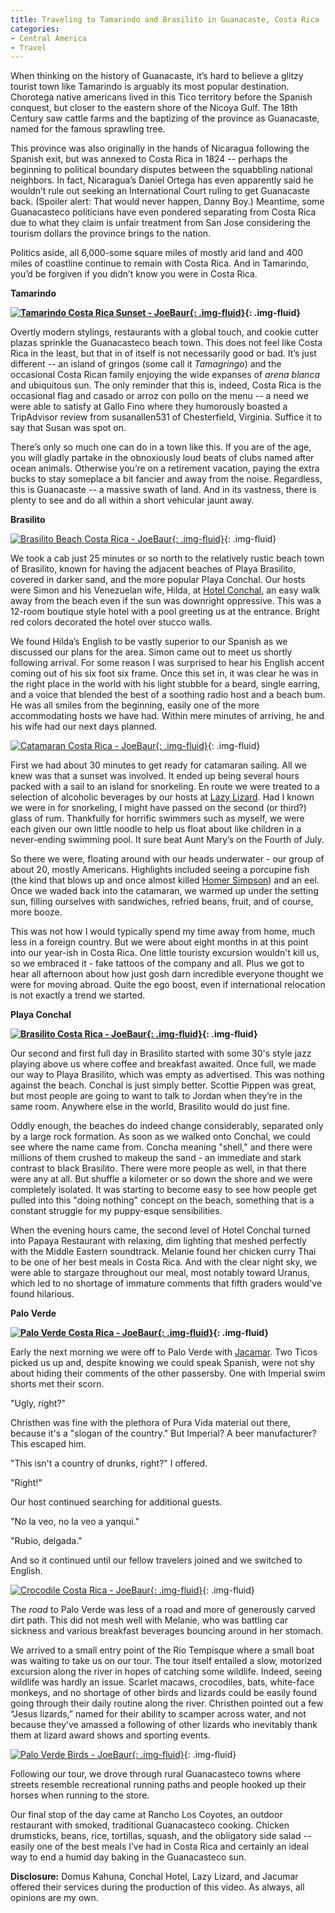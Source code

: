 ```yaml
---
title: Traveling to Tamarindo and Brasilito in Guanacaste, Costa Rica
categories:
- Central America
- Travel
---
```


When thinking on the history of Guanacaste, it’s hard to believe a glitzy tourist town like Tamarindo is arguably its most popular destination. Chorotega native americans lived in this Tico territory before the Spanish conquest, but closer to the eastern shore of the Nicoya Gulf. The 18th Century saw cattle farms and the baptizing of the province as Guanacaste, named for the famous sprawling tree.

This province was also originally in the hands of Nicaragua following the Spanish exit, but was annexed to Costa Rica in 1824 -- perhaps the beginning to political boundary disputes between the squabbling national neighbors. In fact, Nicaragua’s Daniel Ortega has even apparently said he wouldn’t rule out seeking an International Court ruling to get Guanacaste back. (Spoiler alert: That would never happen, Danny Boy.) Meantime, some Guanacasteco politicians have even pondered separating from Costa Rica due to what they claim is unfair treatment from San Jose considering the tourism dollars the province brings to the nation.

Politics aside, all 6,000-some square miles of mostly arid land and 400 miles of coastline continue to remain with Costa Rica. And in Tamarindo, you’d be forgiven if you didn’t know you were in Costa Rica.<!-- more -->

**Tamarindo**

****[![Tamarindo Costa Rica Sunset - JoeBaur](https://withoutapath.com/wp-content/uploads/2015/05/Tamarindo-Costa-Rica-Sunset-JoeBaur-1024x683.jpg){: .img-fluid}](https://withoutapath.com/wp-content/uploads/2015/05/Tamarindo-Costa-Rica-Sunset-JoeBaur.jpg){: .img-fluid}****

Overtly modern stylings, restaurants with a global touch, and cookie cutter plazas sprinkle the Guanacasteco beach town. This does not feel like Costa Rica in the least, but that in of itself is not necessarily good or bad. It’s just different -- an island of gringos (some call it _Tamagringo_) and the occasional Costa Rican family enjoying the wide expanses of _arena blanca_ and ubiquitous sun. The only reminder that this is, indeed, Costa Rica is the occasional flag and casado or arroz con pollo on the menu -- a need we were able to satisfy at Gallo Fino where they humorously boasted a TripAdvisor review from susanallen531 of Chesterfield, Virginia. Suffice it to say that Susan was spot on.

There’s only so much one can do in a town like this. If you are of the age, you will gladly partake in the obnoxiously loud beats of clubs named after ocean animals. Otherwise you’re on a retirement vacation, paying the extra bucks to stay someplace a bit fancier and away from the noise. Regardless, this is Guanacaste -- a massive swath of land. And in its vastness, there is plenty to see and do all within a short vehicular jaunt away.

**Brasilito**

[![Brasilito Beach Costa Rica - JoeBaur](https://withoutapath.com/wp-content/uploads/2015/05/Brasilito-Beach-Costa-Rica-JoeBaur-1024x683.jpg){: .img-fluid}](https://withoutapath.com/wp-content/uploads/2015/05/Brasilito-Beach-Costa-Rica-JoeBaur.jpg){: .img-fluid}

We took a cab just 25 minutes or so north to the relatively rustic beach town of Brasilito, known for having the adjacent beaches of Playa Brasilito, covered in darker sand, and the more popular Playa Conchal. Our hosts were Simon and his Venezuelan wife, Hilda, at [Hotel Conchal](http://conchalcr.com/), an easy walk away from the beach even if the sun was downright oppressive. This was a 12-room boutique style hotel with a pool greeting us at the entrance. Bright red colors decorated the hotel over stucco walls.

We found Hilda’s English to be vastly superior to our Spanish as we discussed our plans for the area. Simon came out to meet us shortly following arrival. For some reason I was surprised to hear his English accent coming out of his six foot six frame. Once this set in, it was clear he was in the right place in the world with his light stubble for a beard, single earring, and a voice that blended the best of a soothing radio host and a beach bum. He was all smiles from the beginning, easily one of the more accommodating hosts we have had. Within mere minutes of arriving, he and his wife had our next days planned.

[![Catamaran Costa Rica - JoeBaur](https://withoutapath.com/wp-content/uploads/2015/05/Catamaran-Costa-Rica-JoeBaur-1024x683.jpg){: .img-fluid}](https://withoutapath.com/wp-content/uploads/2015/05/Catamaran-Costa-Rica-JoeBaur.jpg){: .img-fluid}

First we had about 30 minutes to get ready for catamaran sailing. All we knew was that a sunset was involved. It ended up being several hours packed with a sail to an island for snorkeling. En route we were treated to a selection of alcoholic beverages by our hosts at [Lazy Lizard](http://lazylizardsailing.com/wp/). Had I known we were in for snorkeling, I might have passed on the second (or third?) glass of rum. Thankfully for horrific swimmers such as myself, we were each given our own little noodle to help us float about like children in a never-ending swimming pool. It sure beat Aunt Mary’s on the Fourth of July.

So there we were, floating around with our heads underwater - our group of about 20, mostly Americans. Highlights included seeing a porcupine fish (the kind that blows up and once almost killed [Homer Simpson](http://www.tv.com/shows/the-simpsons/one-fish-two-fish-blowfish-blue-fish-1309/)) and an eel. Once we waded back into the catamaran, we warmed up under the setting sun, filling ourselves with sandwiches, refried beans, fruit, and of course, more booze.

This was not how I would typically spend my time away from home, much less in a foreign country. But we were about eight months in at this point into our year-ish in Costa Rica. One little touristy excursion wouldn't kill us, so we embraced it - fake tattoos of the company and all. Plus we got to hear all afternoon about how just gosh darn incredible everyone thought we were for moving abroad. Quite the ego boost, even if international relocation is not exactly a trend we started.

**Playa Conchal**

****[![Brasilito Costa Rica - JoeBaur](https://withoutapath.com/wp-content/uploads/2015/05/Brasilito-Costa-Rica-JoeBaur-1024x683.jpg){: .img-fluid}](https://withoutapath.com/wp-content/uploads/2015/05/Brasilito-Costa-Rica-JoeBaur.jpg){: .img-fluid}****

Our second and first full day in Brasilito started with some 30's style jazz playing above us where coffee and breakfast awaited. Once full, we made our way to Playa Brasilito, which was empty as advertised. This was nothing against the beach. Conchal is just simply better. Scottie Pippen was great, but most people are going to want to talk to Jordan when they’re in the same room. Anywhere else in the world, Brasilito would do just fine.

Oddly enough, the beaches do indeed change considerably, separated only by a large rock formation. As soon as we walked onto Conchal, we could see where the name came from. Concha meaning "shell," and there were millions of them crushed to makeup the sand - an immediate and stark contrast to black Brasilito. There were more people as well, in that there were any at all. But shuffle a kilometer or so down the shore and we were completely isolated. It was starting to become easy to see how people get pulled into this "doing nothing" concept on the beach, something that is a constant struggle for my puppy-esque sensibilities.

When the evening hours came, the second level of Hotel Conchal turned into Papaya Restaurant with relaxing, dim lighting that meshed perfectly with the Middle Eastern soundtrack. Melanie found her chicken curry Thai to be one of her best meals in Costa Rica. And with the clear night sky, we were able to stargaze throughout our meal, most notably toward Uranus, which led to no shortage of immature comments that fifth graders would've found hilarious.

**Palo Verde**

****[![Palo Verde Costa Rica - JoeBaur](https://withoutapath.com/wp-content/uploads/2015/05/Palo-Verde-Costa-Rica-JoeBaur-1024x683.jpg){: .img-fluid}](https://withoutapath.com/wp-content/uploads/2015/05/Palo-Verde-Costa-Rica-JoeBaur.jpg){: .img-fluid}****

Early the next morning we were off to Palo Verde with [Jacamar](http://www.arenaltours.com/index.php?lang=en&opt=guanacaste&cat=g). Two Ticos picked us up and, despite knowing we could speak Spanish, were not shy about hiding their comments of the other passersby. One with Imperial swim shorts met their scorn.

"Ugly, right?"

Christhen was fine with the plethora of Pura Vida material out there, because it's a "slogan of the country." But Imperial? A beer manufacturer? This escaped him.

"This isn't a country of drunks, right?" I offered.

"Right!"

Our host continued searching for additional guests.

"No la veo, no la veo a yanqui."

"Rubio, delgada."

And so it continued until our fellow travelers joined and we switched to English.

[![Crocodile Costa Rica - JoeBaur](https://withoutapath.com/wp-content/uploads/2015/05/Crocodile-Costa-Rica-JoeBaur-1024x683.jpg){: .img-fluid}](https://withoutapath.com/wp-content/uploads/2015/05/Crocodile-Costa-Rica-JoeBaur.jpg){: .img-fluid}

The _road_ to Palo Verde was less of a road and more of generously carved dirt path. This did not mesh well with Melanie, who was battling car sickness and various breakfast beverages bouncing around in her stomach.

We arrived to a small entry point of the Río Tempisque where a small boat was waiting to take us on our tour. The tour itself entailed a slow, motorized excursion along the river in hopes of catching some wildlife. Indeed, seeing wildlife was hardly an issue. Scarlet macaws, crocodiles, bats, white-face monkeys, and no shortage of other birds and lizards could be easily found going through their daily routine along the river. Christhen pointed out a few “Jesus lizards,” named for their ability to scamper across water, and not because they’ve amassed a following of other lizards who inevitably thank them at lizard award shows and sporting events.

[![Palo Verde Birds - JoeBaur](https://withoutapath.com/wp-content/uploads/2015/05/Palo-Verde-Birds-JoeBaur-1024x683.jpg){: .img-fluid}](https://withoutapath.com/wp-content/uploads/2015/05/Palo-Verde-Birds-JoeBaur.jpg){: .img-fluid}

Following our tour, we drove through rural Guanacasteco towns where streets resemble recreational running paths and people hooked up their horses when running to the store.

Our final stop of the day came at Rancho Los Coyotes, an outdoor restaurant with smoked, traditional Guanacasteco cooking. Chicken drumsticks, beans, rice, tortillas, squash, and the obligatory side salad -- easily one of the best meals I’ve had in Costa Rica and certainly an ideal way to end a humid day baking in the Guanacasteco sun.

**Disclosure:** Domus Kahuna, Conchal Hotel, Lazy Lizard, and Jacumar offered their services during the production of this video. As always, all opinions are my own.
